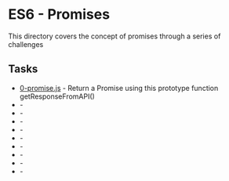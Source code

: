 # ES6 - Promises

This directory covers the concept of promises through a series of challenges

## Tasks

* [0-promise.js](0-promise.js) - Return a Promise using this prototype function getResponseFromAPI()
* []() - 
* []() - 
* []() - 
* []() - 
* []() - 
* []() - 
* []() - 
* []() - 
* []() - 

